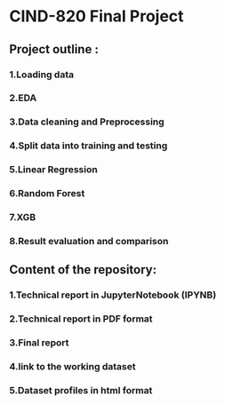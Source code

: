 # CIND-820 Final Project
## Project outline :
### 1.Loading data
### 2.EDA
### 3.Data cleaning and Preprocessing
### 4.Split data into training and testing
### 5.Linear Regression
### 6.Random Forest
### 7.XGB
### 8.Result evaluation and comparison
## Content of the repository:
### 1.Technical report in JupyterNotebook (IPYNB)
### 2.Technical report in PDF format
### 3.Final report
### 4.link to the working dataset
### 5.Dataset profiles in html format
